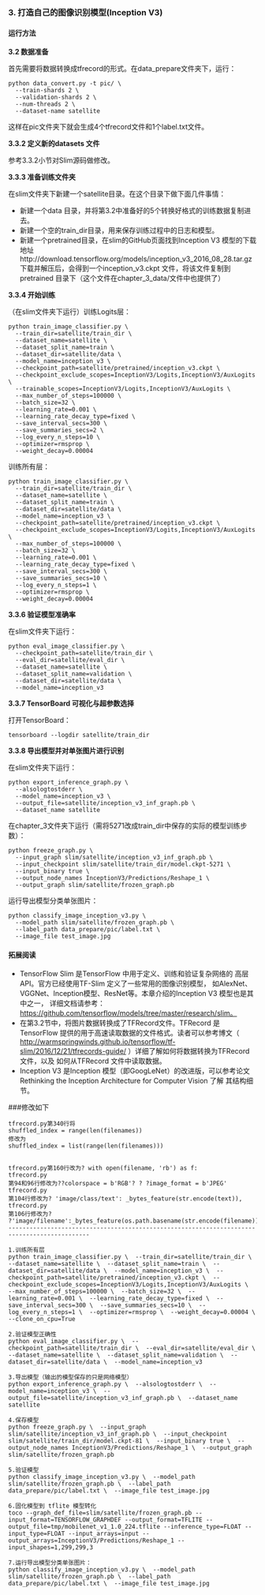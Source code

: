 ### 3. 打造自己的图像识别模型(Inception V3)

#### 运行方法

**3.2 数据准备**

首先需要将数据转换成tfrecord的形式。在data_prepare文件夹下，运行：
```
python data_convert.py -t pic/ \
  --train-shards 2 \
  --validation-shards 2 \
  --num-threads 2 \
  --dataset-name satellite
```
这样在pic文件夹下就会生成4个tfrecord文件和1个label.txt文件。

**3.3.2 定义新的datasets 文件**

参考3.3.2小节对Slim源码做修改。

**3.3.3 准备训练文件夹**

在slim文件夹下新建一个satellite目录。在这个目录下做下面几件事情：
- 新建一个data 目录，并将第3.2中准备好的5个转换好格式的训练数据复制进去。
- 新建一个空的train_dir目录，用来保存训练过程中的日志和模型。
- 新建一个pretrained目录，在slim的GitHub页面找到Inception V3 模型的下载地址http://download.tensorflow.org/models/inception_v3_2016_08_28.tar.gz 下载并解压后，会得到一个inception_v3.ckpt 文件，将该文件复制到pretrained 目录下（这个文件在chapter_3_data/文件中也提供了）

**3.3.4 开始训练**

（在slim文件夹下运行）训练Logits层：
```
python train_image_classifier.py \
  --train_dir=satellite/train_dir \
  --dataset_name=satellite \
  --dataset_split_name=train \
  --dataset_dir=satellite/data \
  --model_name=inception_v3 \
  --checkpoint_path=satellite/pretrained/inception_v3.ckpt \
  --checkpoint_exclude_scopes=InceptionV3/Logits,InceptionV3/AuxLogits \
  --trainable_scopes=InceptionV3/Logits,InceptionV3/AuxLogits \
  --max_number_of_steps=100000 \
  --batch_size=32 \
  --learning_rate=0.001 \
  --learning_rate_decay_type=fixed \
  --save_interval_secs=300 \
  --save_summaries_secs=2 \
  --log_every_n_steps=10 \
  --optimizer=rmsprop \
  --weight_decay=0.00004
```

训练所有层：
```
python train_image_classifier.py \
  --train_dir=satellite/train_dir \
  --dataset_name=satellite \
  --dataset_split_name=train \
  --dataset_dir=satellite/data \
  --model_name=inception_v3 \
  --checkpoint_path=satellite/pretrained/inception_v3.ckpt \
  --checkpoint_exclude_scopes=InceptionV3/Logits,InceptionV3/AuxLogits \
  --max_number_of_steps=100000 \
  --batch_size=32 \
  --learning_rate=0.001 \
  --learning_rate_decay_type=fixed \
  --save_interval_secs=300 \
  --save_summaries_secs=10 \
  --log_every_n_steps=1 \
  --optimizer=rmsprop \
  --weight_decay=0.00004
```

**3.3.6 验证模型准确率**

在slim文件夹下运行：
```
python eval_image_classifier.py \
  --checkpoint_path=satellite/train_dir \
  --eval_dir=satellite/eval_dir \
  --dataset_name=satellite \
  --dataset_split_name=validation \
  --dataset_dir=satellite/data \
  --model_name=inception_v3
```

**3.3.7 TensorBoard 可视化与超参数选择**

打开TensorBoard：
```
tensorboard --logdir satellite/train_dir
```

**3.3.8 导出模型并对单张图片进行识别**

在slim文件夹下运行：
```
python export_inference_graph.py \
  --alsologtostderr \
  --model_name=inception_v3 \
  --output_file=satellite/inception_v3_inf_graph.pb \
  --dataset_name satellite
```

在chapter_3文件夹下运行（需将5271改成train_dir中保存的实际的模型训练步数）：
```
python freeze_graph.py \
  --input_graph slim/satellite/inception_v3_inf_graph.pb \
  --input_checkpoint slim/satellite/train_dir/model.ckpt-5271 \
  --input_binary true \
  --output_node_names InceptionV3/Predictions/Reshape_1 \
  --output_graph slim/satellite/frozen_graph.pb
```

运行导出模型分类单张图片：
```
python classify_image_inception_v3.py \
  --model_path slim/satellite/frozen_graph.pb \
  --label_path data_prepare/pic/label.txt \
  --image_file test_image.jpg
```


#### 拓展阅读

- TensorFlow Slim 是TensorFlow 中用于定义、训练和验证复杂网络的 高层API。官方已经使用TF-Slim 定义了一些常用的图像识别模型， 如AlexNet、VGGNet、Inception模型、ResNet等。本章介绍的Inception V3 模型也是其中之一， 详细文档请参考： https://github.com/tensorflow/models/tree/master/research/slim。
- 在第3.2节中，将图片数据转换成了TFRecord文件。TFRecord 是 TensorFlow 提供的用于高速读取数据的文件格式。读者可以参考博文（ http://warmspringwinds.github.io/tensorflow/tf-slim/2016/12/21/tfrecords-guide/ ）详细了解如何将数据转换为TFRecord 文件，以及 如何从TFRecord 文件中读取数据。
- Inception V3 是Inception 模型（即GoogLeNet）的改进版，可以参考论文Rethinking the Inception Architecture for Computer Vision 了解 其结构细节。


###修改如下
```
tfrecord.py第340行将
shuffled_index = range(len(filenames))
修改为
shuffled_index = list(range(len(filenames)))


tfrecord.py第160行改为? with open(filename, 'rb') as f:
tfrecord.py
第94和96行修改为??colorspace = b'RGB'? ? ?image_format = b'JPEG'
tfrecord.py
第104行修改为? 'image/class/text': _bytes_feature(str.encode(text)),
tfrecord.py
第106行修改为? ?'image/filename':_bytes_feature(os.path.basename(str.encode(filename))),
---------------------------------------------------------------------------------------------

1.训练所有层
python train_image_classifier.py \  --train_dir=satellite/train_dir \  --dataset_name=satellite \  --dataset_split_name=train \  --dataset_dir=satellite/data \  --model_name=inception_v3 \  --checkpoint_path=satellite/pretrained/inception_v3.ckpt \  --checkpoint_exclude_scopes=InceptionV3/Logits,InceptionV3/AuxLogits \  --max_number_of_steps=100000 \  --batch_size=32 \  --learning_rate=0.001 \  --learning_rate_decay_type=fixed \  --save_interval_secs=300 \  --save_summaries_secs=10 \  --log_every_n_steps=1 \  --optimizer=rmsprop \  --weight_decay=0.00004 \  --clone_on_cpu=True

2.验证模型正确性
python eval_image_classifier.py \  --checkpoint_path=satellite/train_dir \  --eval_dir=satellite/eval_dir \  --dataset_name=satellite \  --dataset_split_name=validation \  --dataset_dir=satellite/data \  --model_name=inception_v3

3.导出模型（输出的模型保存的只是网络模型）
python export_inference_graph.py \  --alsologtostderr \  --model_name=inception_v3 \  --output_file=satellite/inception_v3_inf_graph.pb \  --dataset_name satellite

4.保存模型
python freeze_graph.py \  --input_graph slim/satellite/inception_v3_inf_graph.pb \  --input_checkpoint slim/satellite/train_dir/model.ckpt-81 \  --input_binary true \  --output_node_names InceptionV3/Predictions/Reshape_1 \  --output_graph slim/satellite/frozen_graph.pb

5.验证模型
python classify_image_inception_v3.py \  --model_path slim/satellite/frozen_graph.pb \  --label_path data_prepare/pic/label.txt \  --image_file test_image.jpg

6.固化模型到 tflite 模型转化
toco --graph_def_file=slim/satellite/frozen_graph.pb --input_format=TENSORFLOW_GRAPHDEF --output_format=TFLITE --output_file=tmp/mobilenet_v1_1.0_224.tflite --inference_type=FLOAT --input_type=FLOAT --input_arrays=input --output_arrays=InceptionV3/Predictions/Reshape_1 --input_shapes=1,299,299,3

7.运行导出模型分类单张图片：
python classify_image_inception_v3.py \  --model_path slim/satellite/frozen_graph.pb \  --label_path data_prepare/pic/label.txt \  --image_file test_image.jpg

```
